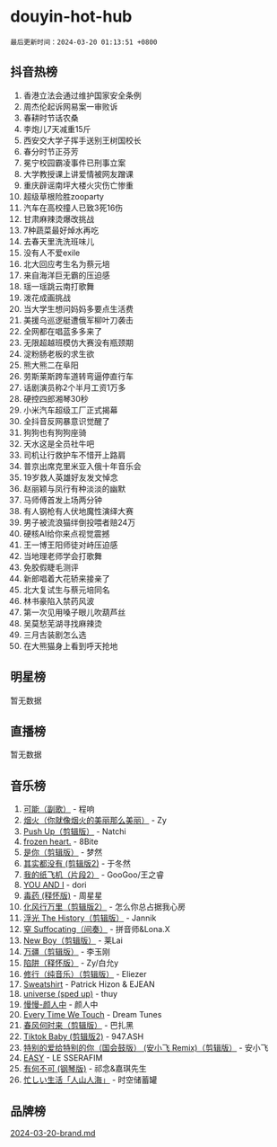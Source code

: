 # douyin-hot-hub

`最后更新时间：2024-03-20 01:13:51 +0800`

## 抖音热榜

1. 香港立法会通过维护国家安全条例
1. 周杰伦起诉网易案一审败诉
1. 春耕时节话农桑
1. 李炮儿7天减重15斤
1. 西安交大学子挥手送别王树国校长
1. 春分时节正芬芳
1. 冕宁校园霸凌事件已刑事立案
1. 大学教授课上讲爱情被网友蹭课
1. 重庆辟谣南坪大楼火灾伤亡惨重
1. 超级草根险胜zooparty
1. 汽车在高校撞人已致3死16伤
1. 甘肃麻辣烫爆改挑战
1. 7种蔬菜最好焯水再吃
1. 去春天里洗洗班味儿
1. 没有人不爱exile
1. 北大回应考生名为蔡元培
1. 来自海洋巨无霸的压迫感
1. 瑶一瑶跳云南打歌舞
1. 泼花成画挑战
1. 当大学生想问妈妈多要点生活费
1. 美援乌巡逻艇遭俄军柳叶刀袭击
1. 全网都在唱蓝多多来了
1. 无限超越班模仿大赛没有瓶颈期
1. 淀粉肠老板的求生欲
1. 熊大熊二在阜阳
1. 劳斯莱斯跨车道转弯逼停直行车
1. 话剧演员称2个半月工资1万多
1. 硬控四郎湘琴30秒
1. 小米汽车超级工厂正式揭幕
1. 全抖音反网暴意识觉醒了
1. 狗狗也有狗狗座骑
1. 天水这是全员社牛吧
1. 司机让行救护车不惜开上路肩
1. 普京出席克里米亚入俄十年音乐会
1. 19岁救人英雄好友发文悼念
1. 赵丽颖与凤行有种淡淡的幽默
1. 马师傅首发上场两分钟
1. 有人钢枪有人伏地魔性演绎大赛
1. 男子被流浪猫绊倒投喂者赔24万
1. 硬核AI给你来点视觉震撼
1. 王一博王阳师徒对峙压迫感
1. 当地理老师学会打歌舞
1. 免胶假睫毛测评
1. 新郎唱着大花轿来接亲了
1. 北大复试生与蔡元培同名
1. 林书豪陷入禁药风波
1. 第一次见用嗓子眼儿吹葫芦丝
1. 吴莫愁芜湖寻找麻辣烫
1. 三月古装剧怎么选
1. 在大熊猫身上看到呼天抢地

## 明星榜

暂无数据

## 直播榜

暂无数据

## 音乐榜

1. [可能（副歌）](https://sf5-hl-cdn-tos.douyinstatic.com/obj/tos-cn-ve-2774/cde1731888894259b333569393c2fb51) - 程响
1. [烟火（你就像烟火的美丽那么美丽）](https://sf5-hl-cdn-tos.douyinstatic.com/obj/tos-cn-ve-2774/oAO9ggQMdM8D1dpPfLvFaVQw0xXeWzFweHCR9A) - Zy
1. [Push Up（剪辑版）](https://sf5-hl-cdn-tos.douyinstatic.com/obj/tos-cn-ve-2774/oUZ8lAerCPgMmOQlO6CfhjyIIBRt81GjNgzqt4) - Natchi
1. [frozen heart.](https://sf3-cdn-tos.douyinstatic.com/obj/tos-cn-ve-2774/oIIWJfyjIACZA9zQMtnJ6hQQhFC4vhCupoRBsO) - 8Bite
1. [是你（剪辑版）](https://sf5-hl-cdn-tos.douyinstatic.com/obj/tos-cn-ve-2774/46019dae783c4c969944217fe1cfafc4) - 梦然
1. [其实都没有 (剪辑版2)](https://sf3-cdn-tos.douyinstatic.com/obj/tos-cn-ve-2774/oEBNQenHZtBhxYjGgUDQk0BCHTigQafgFlbQ7k) - 于冬然
1. [我的纸飞机（片段2）](https://sf3-cdn-tos.douyinstatic.com/obj/tos-cn-ve-2774/oM2ZrKcg2CD5AeRB2gkeXOFB1IxAGJdZPazYHf) - GooGoo/王之睿
1. [YOU AND I](https://sf5-hl-cdn-tos.douyinstatic.com/obj/tos-cn-ve-2774/owHneC9pQaAQy2eFQdrfDbsugDhXJYFWBDZzAH) - dori
1. [毒药 (释怀版)](https://sf3-cdn-tos.douyinstatic.com/obj/tos-cn-ve-2774/oYILMEAzspdZBIzy4frJNB8ZHPHWAhiwowd4Ad) - 周星星
1. [化风行万里（剪辑版2）](https://sf3-cdn-tos.douyinstatic.com/obj/tos-cn-ve-2774/oEWQJsIQhzBfrhMgczsZDgNaiFzvgAwMHPtyTB) - 怎么你总占据我心房
1. [浮光 The History（剪辑版）](https://sf3-cdn-tos.douyinstatic.com/obj/tos-cn-ve-2774/oIkABGgUD0nCgDneOBBKSj79UBoAZtQjIi3fbl) - Jannik
1. [窒 Suffocating（间奏）](https://sf3-cdn-tos.douyinstatic.com/obj/tos-cn-ve-2774/oUtBYAhssQz2sxQrNTY6fxtgNBhJ1yMWh7IlWS) - 拼音师&Lona.X
1. [New Boy（剪辑版）](https://sf6-cdn-tos.douyinstatic.com/obj/tos-cn-ve-2774/oAozkaGFcPxBerw7nBQfYf8z6CgCZAblDka2cl) - 莱Lai
1. [万疆（剪辑版）](https://sf5-hl-cdn-tos.douyinstatic.com/obj/tos-cn-ve-2774/ooG7oVgFlDTelKCjCsTTobQvbdtj1BBQXnfZd8) - 李玉刚
1. [陷阱（释怀版）](https://sf5-hl-cdn-tos.douyinstatic.com/obj/tos-cn-ve-2774/oE8C21LeZrzKLDFfQYgMzx4GAIHageG5IzayY7) - Zy/白允y
1. [修行（纯音乐）（剪辑版）](https://sf3-cdn-tos.douyinstatic.com/obj/tos-cn-ve-2774/oconjmgByUNptBMJQHMAjSTCDeDxaSDQxgbeZk) - Eliezer
1. [Sweatshirt](https://sf6-cdn-tos.douyinstatic.com/obj/tos-cn-ve-2774/oIljDAEhoLZWOUjICBfkC4Uzg1QB1BFgNfItyL) - Patrick Hizon & EJEAN
1. [universe (sped up)](https://sf5-hl-cdn-tos.douyinstatic.com/obj/tos-cn-ve-2774/oIQnurQLDCsdYeegkM4CKuVb23MZBXtX6QB8bv) - thuy
1. [慢慢-颜人中](https://sf5-hl-cdn-tos.douyinstatic.com/obj/tos-cn-ve-2774/ocjHNfBXdBxQNC8ZGAeoLMFTUgtBg8bkExunDC) - 颜人中
1. [Every Time We Touch](https://sf5-hl-cdn-tos.douyinstatic.com/obj/tos-cn-ve-2774/ogN6lUKQeBBfEVhIOMikG1CcJjugxk1tztZyhP) - Dream Tunes
1. [春风何时来（剪辑版）](https://sf3-cdn-tos.douyinstatic.com/obj/tos-cn-ve-2774/owVZktEaoxHvc3Qbtf20XZgIDfCsFBLavBTl1M) - 巴扎黑
1. [Tiktok Baby (剪辑版2)](https://sf5-hl-cdn-tos.douyinstatic.com/obj/tos-cn-ve-2774/409234e9be76489d9e51cf47453104f6) - 947.ASH
1. [特别的爱给特别的你（国会鼓版） (安小飞 Remix)（剪辑版）](https://sf3-cdn-tos.douyinstatic.com/obj/tos-cn-ve-2774/5d58984f252449de868a9b52f362d751) - 安小飞
1. [EASY](https://sf5-hl-cdn-tos.douyinstatic.com/obj/tos-cn-ve-2774/o0YWmCNo0QdVFEYlu0FfBBgNSie9S0Q5ZqDltv) - LE SSERAFIM
1. [有何不可 (钢琴版)](https://sf3-cdn-tos.douyinstatic.com/obj/tos-cn-ve-2774/7bee6314dd404650b8923035b853e5ee) - 祁念&嘉琪先生
1. [忙しい生活「人山人海」](https://sf5-hl-cdn-tos.douyinstatic.com/obj/tos-cn-ve-2774/85e45ba5b18b40789757286816d99665) - 时空储蓄罐

## 品牌榜

[2024-03-20-brand.md](2024-03-20-brand.md)
